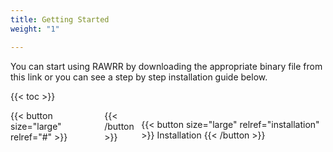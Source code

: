 ```yaml
---
title: Getting Started
weight: "1"

---
```

You can start using RAWRR by downloading the appropriate binary file from this link or you can see a step by step installation guide below.

<!--more-->

{{< toc  >}}

<div style="display: flex; justify-content: space-between">
{{< button size="large" relref="#" >}}<i class="arrow left"></i> {{< /button >}}

{{< button size="large" relref="installation" >}} Installation <i class="arrow right"></i>{{< /button >}}

</div>